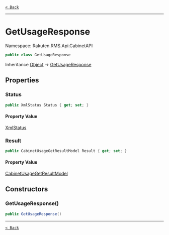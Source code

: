 [`< Back`](./)

---

# GetUsageResponse

Namespace: Rakuten.RMS.Api.CabinetAPI

```csharp
public class GetUsageResponse
```

Inheritance [Object](https://docs.microsoft.com/en-us/dotnet/api/system.object) → [GetUsageResponse](./rakuten.rms.api.cabinetapi.getusageresponse)

## Properties

### **Status**

```csharp
public XmlStatus Status { get; set; }
```

#### Property Value

[XmlStatus](./rakuten.rms.api.xml.xmlstatus)<br>

### **Result**

```csharp
public CabinetUsageGetResultModel Result { get; set; }
```

#### Property Value

[CabinetUsageGetResultModel](./rakuten.rms.api.cabinetapi.cabinetusagegetresultmodel)<br>

## Constructors

### **GetUsageResponse()**

```csharp
public GetUsageResponse()
```

---

[`< Back`](./)
